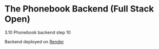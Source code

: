 # The Phonebook Backend (Full Stack Open)

3.10 Phonebook backend step 10

Backend deployed on [Render](https://phonebook-backend-paek.onrender.com/api/persons)
